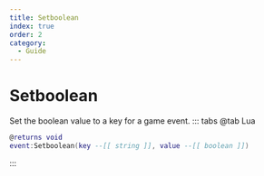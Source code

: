 ```yaml
---
title: Setboolean
index: true
order: 2
category:
  - Guide
---
```


# Setboolean
Set the boolean value to a key for a game event.
::: tabs
@tab Lua
```lua
@returns void
event:Setboolean(key --[[ string ]], value --[[ boolean ]])
```

:::